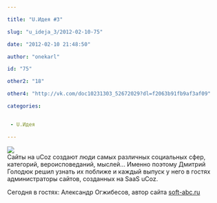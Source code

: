 ```yaml
---

title: "U.Идея #3"

slug: "u_ideja_3/2012-02-10-75"

date: "2012-02-10 21:48:50"

author: "onekarl"

id: "75"

other2: "18"

other4: "http://vk.com/doc10231303_52672029?dl=f2063b91fb9af3af09"

categories:


 - U.Идея

---
```

![](http://upodcast.ru/b/uidea.png)  
Сайты на uCoz создают люди самых различных социальных сфер, категорий, вероисповеданий, мыслей... Именно поэтому Дмитрий Голодюк решил узнать их поближе и каждый выпуск у него в гостях администраторы сайтов, созданных на SaaS uCoz.  
  
Сегодня в гостях: Александр Огжибесов, автор сайта [soft-abc.ru](http://soft-abc.ru)